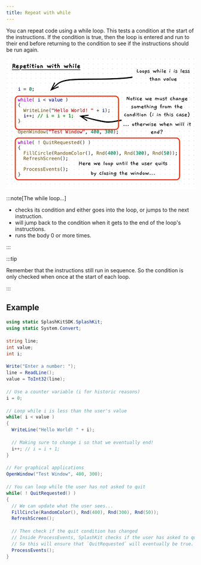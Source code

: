 ```yaml
---
title: Repeat with while
---
```


You can repeat code using a while loop. This tests a condition at the start of the instructions. If the condition is true, then the loop is entered and run to their end before returning to the condition to see if the instructions should be run again.

![Example while loop](./images/while-code.png)

:::note[The while loop...]

- checks its condition and either goes into the loop, or jumps to the next instruction.
- will jump back to the condition when it gets to the end of the loop's instructions.
- runs the body 0 or more times.

:::

:::tip

Remember that the instructions still run in sequence. So the condition is only checked when once at the start of each loop.

:::

## Example

```cs
using static SplashKitSDK.SplashKit;
using static System.Convert;

string line;
int value;
int i;

Write("Enter a number: ");
line = ReadLine();
value = ToInt32(line);

// Use a counter variable (i for historic reasons)
i = 0;

// Loop while i is less than the user's value
while( i < value )
{
  WriteLine("Hello World! " + i);

  // Making sure to change i so that we eventually end!
  i++; // i = i + 1;
}

// For graphical applications
OpenWindow("Test Window", 400, 300);

// You can loop while the user has not asked to quit
while( ! QuitRequested() )
{
  // We can update what the user sees...
  FillCircle(RandomColor(), Rnd(400), Rnd(300), Rnd(50));
  RefreshScreen();

  // Then check if the quit condition has changed
  // Inside ProcessEvents, SplashKit checks if the user has asked to quit
  // So this will ensure that `QuitRequested` will eventually be true.
  ProcessEvents();
}
```
